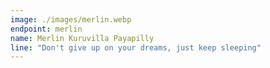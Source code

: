 ```yaml
---
image: ./images/merlin.webp
endpoint: merlin
name: Merlin Kuruvilla Payapilly
line: "Don't give up on your dreams, just keep sleeping"
---
```

